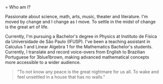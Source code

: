 = Who am I?

Passionate about science, math, arts, music, theater and literature. I'm moved by change and I change as I move. 
To settle in the midst of change is the great art of life.

Currently, I'm pursuing a Bachelor's degree in Physics at Instituto de Física da Universidade de São Paulo (IFUSP). 
I've been a teaching assistant in Calculus 1 and Linear Algebra 1 for the Mathematics Bachelor's students. 
Currently, I translate and record voice-overs from English to Brazilian Portuguese for 3blue1brown, making advanced mathematical 
concepts more accessible to a wider audience.

> "To not know any peace is the great nightmare for us all. To wake and feel unsettled in a house that has no walls."

